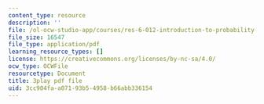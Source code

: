 ```yaml
---
content_type: resource
description: ''
file: /ol-ocw-studio-app/courses/res-6-012-introduction-to-probability-spring-2018/3cc904faa07193b54958b66abb336154_mgAhDIdbUK8.pdf
file_size: 16547
file_type: application/pdf
learning_resource_types: []
license: https://creativecommons.org/licenses/by-nc-sa/4.0/
ocw_type: OCWFile
resourcetype: Document
title: 3play pdf file
uid: 3cc904fa-a071-93b5-4958-b66abb336154
---
```

